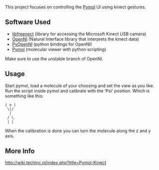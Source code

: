 This project focuses on controlling the [Pymol](http://www.pymol.org) UI using kinect gestures.

## Software Used

* [libfreenect](http://openkinect.org) (library for accessing the Microsoft Kinect USB camera)
* [OpenNI](http://openni.org/) (Natural Interface library that interprets the kinect data)
* [PyOpenNI](https://github.com/jmendeth/PyOpenNI) (python bindings for OpenNI)
* [Pymol](http://www.pymol.org/) (molecular viewer with python scripting)

Make sure to use the unstable branch of OpenNI.

## Usage

Start pymol, load a molecule of your choosing and set the view as you like.
Run the script inside pymol and calibrate with the 'Psi' position.
Which is something like this:  
```
| o |  
 \|/  
  |  
 / \  
 | |  
```
When the calibration is done you can turn the molecule along the z and y axis.


## More Info
http://wiki.techinc.nl/index.php?title=Pymol-Kinect
